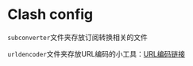 # Clash config

`subconverter`文件夹存放订阅转换相关的文件

`urldencoder`文件夹存放URL编码的小工具：[URL编码链接](northword.github.io/Scripts/Clash/urldencoder/index.html)
